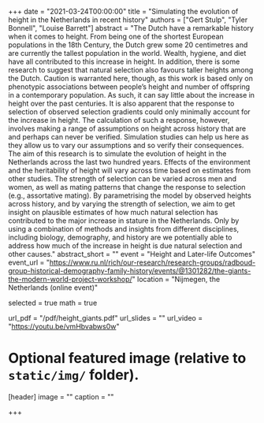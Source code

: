 +++
date = "2021-03-24T00:00:00"
title = "Simulating the evolution of height in the Netherlands in recent history"
authors = ["Gert Stulp", "Tyler Bonnell", "Louise Barrett"]
abstract = "The Dutch have a remarkable history when it comes to height. From being one of the shortest European populations in the 18th Century, the Dutch grew some 20 centimetres and are currently the tallest population in the world. Wealth, hygiene, and diet have all contributed to this increase in height. In addition, there is some research to suggest that natural selection also favours taller heights among the Dutch. Caution is warranted here, though, as this work is based only on phenotypic associations between people’s height and number of offspring in a contemporary population. As such, it can say little about the increase in height over the past centuries. It is also apparent that the response to selection of observed selection gradients could only minimally account for the increase in height. The calculation of such a response, however, involves making a range of assumptions on height across history that are and perhaps can never be verified. Simulation studies can help us here as they allow us to vary our assumptions and so verify their consequences. The aim of this research is to simulate the evolution of height in the Netherlands across the last two hundred years. Effects of the environment and the heritability of height will vary across time based on estimates from other studies. The strength of selection can be varied across men and women, as well as mating patterns that change the response to selection (e.g., assortative mating). By parametrising the model by observed heights across history, and by varying the strength of selection, we aim to get insight on plausible estimates of how much natural selection has contributed to the major increase in stature in the Netherlands. Only by using a combination of methods and insights from different disciplines, including biology, demography, and history are we potentially able to address how much of the increase in height is due natural selection and other causes."
abstract_short = ""
event = "Height and Later-life Outcomes"
event_url = "https://www.ru.nl/rich/our-research/research-groups/radboud-group-historical-demography-family-history/events/@1301282/the-giants-the-modern-world-project-workshop/"
location = "Nijmegen, the Netherlands (online event)"

selected = true
math = true

url_pdf = "/pdf/height_giants.pdf"
url_slides = ""
url_video = "https://youtu.be/vmHbvabws0w"


# Optional featured image (relative to `static/img/` folder).
[header]
image = ""
caption = ""

+++
